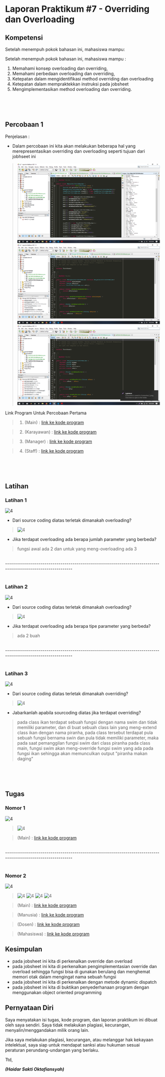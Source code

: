 # Laporan Praktikum #7 - Overriding dan Overloading

## Kompetensi

Setelah menempuh pokok bahasan ini, mahasiswa mampu:

Setelah menempuh pokok bahasan ini, mahasiswa mampu :
1. Memahami konsep overloading dan overriding,
2. Memahami perbedaan overloading dan overriding,
3. Ketepatan dalam mengidentifikasi method overriding dan overloading
4. Ketepatan dalam mempraktekkan instruksi pada jobsheet 
5. Mengimplementasikan method overloading dan overriding.

<br><br><br>

## Percobaan 1

Penjelasan :

* Dalam percobaan ini kita akan melakukan beberapa hal yang merepresentasikan overriding dan overloading seperti tujuan dari jobhseet ini 

>![1](img/percobaan1/Screenshot_1.png)
>![2](img/percobaan1/Screenshot_2.png)
>![3](img/percobaan1/Screenshot_3.png)

Link Program Untuk Percobaan Pertama
> 1. (Main) : [link ke kode program](../..\src\7_Overriding_dan_Overloading\mavenproject3\src\main\java\Percobaan1\Main1841720194Haidar.java)

> 2. (Karayawan) : [link ke kode program](../..\src\7_Overriding_dan_Overloading\mavenproject3\src\main\java\Percobaan1\Karyawan1841720194Haidar.java)

> 3. (Manager) : [link ke kode program](../..\src\7_Overriding_dan_Overloading\mavenproject3\src\main\java\Percobaan1\Manager1841720194Haidar.java)

> 4. (Staff) : [link ke kode program](../..\src\7_Overriding_dan_Overloading\mavenproject3\src\main\java\Percobaan1\Staff1841720194Haidar.java)

<br><br><br>

## Latihan

### Latihan 1

![4](\img\latihan\Screenshot_4.png/)

* Dari source coding diatas terletak dimanakah overloading?
> ![4](\img\latihan\Screenshot_1.png/)

* Jika terdapat overloading ada berapa jumlah parameter yang berbeda?
> fungsi awal ada 2 dan untuk yang meng-overloading ada 3

<br>----------------------------------------------------------------------------------------------------------------<br><br>

### Latihan 2

![4](\img\latihan\Screenshot_5.png/)

* Dari source coding diatas terletak dimanakah overloading?
> ![4](\img\latihan\Screenshot_2.png/)

* Jika terdapat overloading ada berapa tipe parameter yang berbeda?
> ada 2 buah

<br>----------------------------------------------------------------------------------------------------------------<br><br>

### Latihan 3

![4](\img\latihan\Screenshot_6.png/)

* Dari source coding diatas terletak dimanakah overriding?
>![4](\img\latihan\Screenshot_3.png/)

* Jabarkanlah apabila sourcoding diatas jika terdapat overriding?
>  pada class ikan terdapat sebuah fungsi dengan nama swim dan tidak memiliki parameter, dan di buat sebuah class lain yang meng-extend class ikan dengan nama piranha, pada class tersebut terdapat pula sebuah fungsi bernama swin dan pula tidak memiliki parameter, maka pada saat pemanggilan fungsi swim dari class piranha pada class main, fungsi swim akan meng-override fungsi swim yang ada pada fungsi ikan sehingga akan memunculkan output "piranha makan daging" 

<br><br><br>

## Tugas
### Nomor 1 
![4](\img\tugas1\Screenshot_2.png)

>![4](\img\tugas1\Screenshot_4.png)

>(Main) : [link ke kode program](../..\src\7_Overriding_dan_Overloading\mavenproject3\src\main\java\Tugas1\Segitiga1841720194Haidar.java)

<br>----------------------------------------------------------------------------------------------------------------<br><br>

### Nomor 2
![4](\img\tugas2\Screenshot_5.png)

> ![4](\img\tugas2\Screenshot_1.png)
> ![4](\img\tugas2\Screenshot_2.png)
> ![4](\img\tugas2\Screenshot_3.png)
> ![4](\img\tugas2\Screenshot_4.png)

>(Main) : [link ke kode program](../..\src\7_Overriding_dan_Overloading\mavenproject3\src\main\java\Tugas2\Main1841720194Haidar.java)

>(Manusia) : [link ke kode program](../..\src\7_Overriding_dan_Overloading\mavenproject3\src\main\java\Tugas2\Manusia1841720194Haidar.java)

>(Dosen) : [link ke kode program](../..\src\7_Overriding_dan_Overloading\mavenproject3\src\main\java\Tugas2\Dosen1841720194Haidar.java)

>(Mahasiswa) : [link ke kode program](../..\src\7_Overriding_dan_Overloading\mavenproject3\src\main\java\Tugas2\Mahasiswa1841720194Haidar.java)

## Kesimpulan

* pada jobsheet ini kita di perkenalkan override dan overload
* pada jobsheet ini kita di perkenalkan pengimplementasian override dan overload sehingga fungsi bisa di gunakan berulang dan menghemat memori otak dalam mengingat nama sebuah fungsi
* pada jobsheet ini kita di perkenalkan dengan metode dynamic dispatch
* pada jobsheet ini kita di buktikan penyederhanaan program dengan menggunakan object oriented programming

## Pernyataan Diri

Saya menyatakan isi tugas, kode program, dan laporan praktikum ini dibuat oleh saya sendiri. Saya tidak melakukan plagiasi, kecurangan, menyalin/menggandakan milik orang lain.

Jika saya melakukan plagiasi, kecurangan, atau melanggar hak kekayaan intelektual, saya siap untuk mendapat sanksi atau hukuman sesuai peraturan perundang-undangan yang berlaku.

Ttd,

***(Haidar Sakti Oktafiansyah)***
